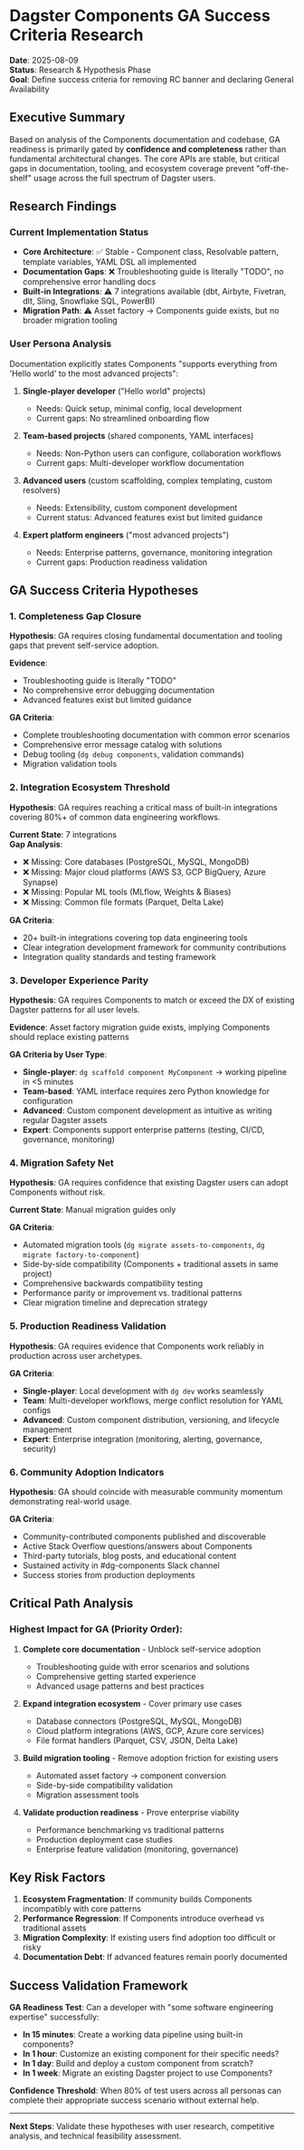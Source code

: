 # Dagster Components GA Success Criteria Research

**Date**: 2025-08-09  
**Status**: Research & Hypothesis Phase  
**Goal**: Define success criteria for removing RC banner and declaring General Availability

## Executive Summary

Based on analysis of the Components documentation and codebase, GA readiness is primarily gated by **confidence and completeness** rather than fundamental architectural changes. The core APIs are stable, but critical gaps in documentation, tooling, and ecosystem coverage prevent "off-the-shelf" usage across the full spectrum of Dagster users.

## Research Findings

### Current Implementation Status
- **Core Architecture**: ✅ Stable - Component class, Resolvable pattern, template variables, YAML DSL all implemented
- **Documentation Gaps**: ❌ Troubleshooting guide is literally "TODO", no comprehensive error handling docs
- **Built-in Integrations**: ⚠️ 7 integrations available (dbt, Airbyte, Fivetran, dlt, Sling, Snowflake SQL, PowerBI)
- **Migration Path**: ⚠️ Asset factory → Components guide exists, but no broader migration tooling

### User Persona Analysis
Documentation explicitly states Components "supports everything from 'Hello world' to the most advanced projects":

1. **Single-player developer** ("Hello world" projects)
   - Needs: Quick setup, minimal config, local development
   - Current gaps: No streamlined onboarding flow

2. **Team-based projects** (shared components, YAML interfaces)
   - Needs: Non-Python users can configure, collaboration workflows
   - Current gaps: Multi-developer workflow documentation

3. **Advanced users** (custom scaffolding, complex templating, custom resolvers)
   - Needs: Extensibility, custom component development
   - Current status: Advanced features exist but limited guidance

4. **Expert platform engineers** ("most advanced projects")
   - Needs: Enterprise patterns, governance, monitoring integration
   - Current gaps: Production readiness validation

## GA Success Criteria Hypotheses

### 1. Completeness Gap Closure
**Hypothesis**: GA requires closing fundamental documentation and tooling gaps that prevent self-service adoption.

**Evidence**: 
- Troubleshooting guide is literally "TODO" 
- No comprehensive error debugging documentation
- Advanced features exist but limited guidance

**GA Criteria**:
- Complete troubleshooting documentation with common error scenarios
- Comprehensive error message catalog with solutions
- Debug tooling (`dg debug components`, validation commands)
- Migration validation tools

### 2. Integration Ecosystem Threshold
**Hypothesis**: GA requires reaching a critical mass of built-in integrations covering 80%+ of common data engineering workflows.

**Current State**: 7 integrations  
**Gap Analysis**:
- ❌ Missing: Core databases (PostgreSQL, MySQL, MongoDB)
- ❌ Missing: Major cloud platforms (AWS S3, GCP BigQuery, Azure Synapse)
- ❌ Missing: Popular ML tools (MLflow, Weights & Biases)
- ❌ Missing: Common file formats (Parquet, Delta Lake)

**GA Criteria**:
- 20+ built-in integrations covering top data engineering tools
- Clear integration development framework for community contributions
- Integration quality standards and testing framework

### 3. Developer Experience Parity
**Hypothesis**: GA requires Components to match or exceed the DX of existing Dagster patterns for all user levels.

**Evidence**: Asset factory migration guide exists, implying Components should replace existing patterns

**GA Criteria by User Type**:
- **Single-player**: `dg scaffold component MyComponent` → working pipeline in <5 minutes
- **Team-based**: YAML interface requires zero Python knowledge for configuration
- **Advanced**: Custom component development as intuitive as writing regular Dagster assets
- **Expert**: Components support enterprise patterns (testing, CI/CD, governance, monitoring)

### 4. Migration Safety Net
**Hypothesis**: GA requires confidence that existing Dagster users can adopt Components without risk.

**Current State**: Manual migration guides only

**GA Criteria**:
- Automated migration tools (`dg migrate assets-to-components`, `dg migrate factory-to-component`)
- Side-by-side compatibility (Components + traditional assets in same project)
- Comprehensive backwards compatibility testing
- Performance parity or improvement vs. traditional patterns
- Clear migration timeline and deprecation strategy

### 5. Production Readiness Validation
**Hypothesis**: GA requires evidence that Components work reliably in production across user archetypes.

**GA Criteria**:
- **Single-player**: Local development with `dg dev` works seamlessly
- **Team**: Multi-developer workflows, merge conflict resolution for YAML configs
- **Advanced**: Custom component distribution, versioning, and lifecycle management
- **Expert**: Enterprise integration (monitoring, alerting, governance, security)

### 6. Community Adoption Indicators
**Hypothesis**: GA should coincide with measurable community momentum demonstrating real-world usage.

**GA Criteria**:
- Community-contributed components published and discoverable
- Active Stack Overflow questions/answers about Components
- Third-party tutorials, blog posts, and educational content
- Sustained activity in #dg-components Slack channel
- Success stories from production deployments

## Critical Path Analysis

### Highest Impact for GA (Priority Order):
1. **Complete core documentation** - Unblock self-service adoption
   - Troubleshooting guide with error scenarios and solutions
   - Comprehensive getting started experience
   - Advanced usage patterns and best practices

2. **Expand integration ecosystem** - Cover primary use cases
   - Database connectors (PostgreSQL, MySQL, MongoDB)
   - Cloud platform integrations (AWS, GCP, Azure core services)
   - File format handlers (Parquet, CSV, JSON, Delta Lake)

3. **Build migration tooling** - Remove adoption friction for existing users
   - Automated asset factory → component conversion
   - Side-by-side compatibility validation
   - Migration assessment tools

4. **Validate production readiness** - Prove enterprise viability
   - Performance benchmarking vs traditional patterns
   - Production deployment case studies
   - Enterprise feature validation (monitoring, governance)

## Key Risk Factors

1. **Ecosystem Fragmentation**: If community builds Components incompatibly with core patterns
2. **Performance Regression**: If Components introduce overhead vs traditional assets
3. **Migration Complexity**: If existing users find adoption too difficult or risky
4. **Documentation Debt**: If advanced features remain poorly documented

## Success Validation Framework

**GA Readiness Test**: Can a developer with "some software engineering expertise" successfully:
- **In 15 minutes**: Create a working data pipeline using built-in components?
- **In 1 hour**: Customize an existing component for their specific needs?
- **In 1 day**: Build and deploy a custom component from scratch?
- **In 1 week**: Migrate an existing Dagster project to use Components?

**Confidence Threshold**: When 80% of test users across all personas can complete their appropriate success scenario without external help.

---

**Next Steps**: Validate these hypotheses with user research, competitive analysis, and technical feasibility assessment.